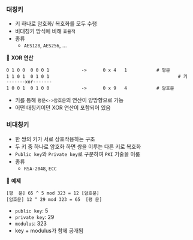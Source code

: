 ### 대칭키

- 키 하나로 암호화/ 복호화를 모두 수행
- 비대칭키 방식에 비해 `효율적`
- 종류
  - `AES128`, `AES256`, ...


🌈 **XOR 연산**

```
0 1 0 0	 0 0 0 1			-> 		0 x	4	1			# 평문
1 1 0 1	 0 1 0 1 												# 키
-------xor-------
1 0 0 1	 0 1 0 0 			->		0 x	9	4			# 암호문
```

- 키를 통해 `평문<->암호문`의 연산이 양방향으로 가능
- 어떤 대칭키이던 XOR 연산이 포함되어 있음



### 비대칭키

- 한 쌍의 키가 서로 상호작용하는 구조
- 두 키 중 하나로 암호화 하면 쌍을 이루는 다른 키로 복호화
- `Public key`와 `Private key`로 구분하여 `PKI` 기술을 이룸
- 종류
  - `RSA-2048`, `ECC`

🌈 **예제**

```
[평  문] 65 ^ 5 mod 323 = 12 [암호문]
[암호문] 12 ^ 29 mod 323 = 65	[평 문]
```

- `public key`: 5
- `private key`: 29
- `modulus`: 323
- key + modulus가 함께 공개됨





